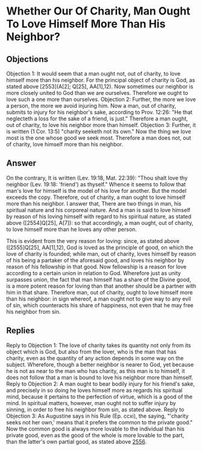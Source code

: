 # Whether Our Of Charity, Man Ought To Love Himself More Than His Neighbor?
## Objections
Objection 1: It would seem that a man ought not, out of charity, to love himself more than his neighbor. For the principal object of charity is God, as stated above [2553](A[2]; Q[25], AA[1],12). Now sometimes our neighbor is more closely united to God than we are ourselves. Therefore we ought to love such a one more than ourselves.
Objection 2: Further, the more we love a person, the more we avoid injuring him. Now a man, out of charity, submits to injury for his neighbor's sake, according to Prov. 12:26: "He that neglecteth a loss for the sake of a friend, is just." Therefore a man ought, out of charity, to love his neighbor more than himself.
Objection 3: Further, it is written (1 Cor. 13:5) "charity seeketh not its own." Now the thing we love most is the one whose good we seek most. Therefore a man does not, out of charity, love himself more than his neighbor.
## Answer
On the contrary, It is written (Lev. 19:18, Mat. 22:39): "Thou shalt love thy neighbor (Lev. 19:18: 'friend') as thyself." Whence it seems to follow that man's love for himself is the model of his love for another. But the model exceeds the copy. Therefore, out of charity, a man ought to love himself more than his neighbor.
I answer that, There are two things in man, his spiritual nature and his corporeal nature. And a man is said to love himself by reason of his loving himself with regard to his spiritual nature, as stated above ([2554]Q[25], A[7]): so that accordingly, a man ought, out of charity, to love himself more than he loves any other person.

This is evident from the very reason for loving: since, as stated above ([2555]Q[25], AA[1],12), God is loved as the principle of good, on which the love of charity is founded; while man, out of charity, loves himself by reason of his being a partaker of the aforesaid good, and loves his neighbor by reason of his fellowship in that good. Now fellowship is a reason for love according to a certain union in relation to God. Wherefore just as unity surpasses union, the fact that man himself has a share of the Divine good, is a more potent reason for loving than that another should be a partner with him in that share. Therefore man, out of charity, ought to love himself more than his neighbor: in sign whereof, a man ought not to give way to any evil of sin, which counteracts his share of happiness, not even that he may free his neighbor from sin.
## Replies
Reply to Objection 1: The love of charity takes its quantity not only from its object which is God, but also from the lover, who is the man that has charity, even as the quantity of any action depends in some way on the subject. Wherefore, though a better neighbor is nearer to God, yet because he is not as near to the man who has charity, as this man is to himself, it does not follow that a man is bound to love his neighbor more than himself.
Reply to Objection 2: A man ought to bear bodily injury for his friend's sake, and precisely in so doing he loves himself more as regards his spiritual mind, because it pertains to the perfection of virtue, which is a good of the mind. In spiritual matters, however, man ought not to suffer injury by sinning, in order to free his neighbor from sin, as stated above.
Reply to Objection 3: As Augustine says in his Rule (Ep. ccxi), the saying, "'charity seeks not her own,' means that it prefers the common to the private good." Now the common good is always more lovable to the individual than his private good, even as the good of the whole is more lovable to the part, than the latter's own partial good, as stated above [2556](A[3]).